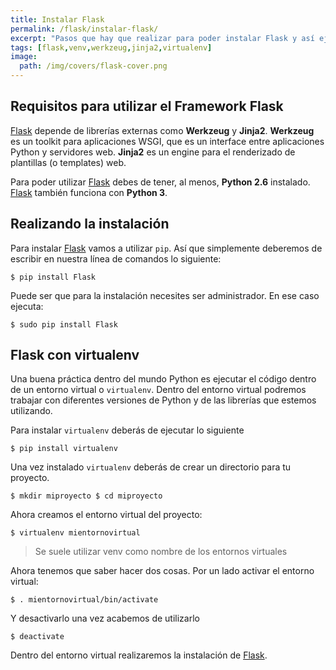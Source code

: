 ```yaml
---
title: Instalar Flask
permalink: /flask/instalar-flask/
excerpt: "Pasos que hay que realizar para poder instalar Flask y así ejecutar nuestra primera aplicación con este framework."
tags: [flask,venv,werkzeug,jinja2,virtualenv]
image:
  path: /img/covers/flask-cover.png
---
```


## Requisitos para utilizar el Framework Flask


[Flask](http://www.manualweb.net/flask/) depende de librerías externas como **Werkzeug** y **Jinja2**. **Werkzeug** es un toolkit para aplicaciones WSGI, que es un interface entre aplicaciones Python y servidores web. **Jinja2** es un engine para el renderizado de plantillas (o templates) web.


Para poder utilizar [Flask](http://www.manualweb.net/flask/) debes de tener, al menos, **Python 2.6** instalado. [Flask](http://www.manualweb.net/flask/) también funciona con **Python 3**.


## Realizando la instalación


Para instalar [Flask](http://www.manualweb.net/flask/) vamos a utilizar `pip`. Así que simplemente deberemos de escribir en nuestra línea de comandos lo siguiente:


```shell
$ pip install Flask
```


Puede ser que para la instalación necesites ser administrador. En ese caso ejecuta:


```shell
$ sudo pip install Flask
```


## Flask con virtualenv


Una buena práctica dentro del mundo Python es ejecutar el código dentro de un entorno virtual o `virtualenv`. Dentro del entorno virtual podremos trabajar con diferentes versiones de Python y de las librerías que estemos utilizando.


Para instalar `virtualenv` deberás de ejecutar lo siguiente


```shell
$ pip install virtualenv
```


Una vez instalado `virtualenv` deberás de crear un directorio para tu proyecto.


```shell
$ mkdir miproyecto $ cd miproyecto
```


Ahora creamos el entorno virtual del proyecto:


```shell
$ virtualenv mientornovirtual
```


> Se suele utilizar venv como nombre de los entornos virtuales


Ahora tenemos que saber hacer dos cosas. Por un lado activar el entorno virtual:


```shell
$ . mientornovirtual/bin/activate
```


Y desactivarlo una vez acabemos de utilizarlo


```shell
$ deactivate
```


Dentro del entorno virtual realizaremos la instalación de [Flask](https://www.manualweb.net/flask/).

